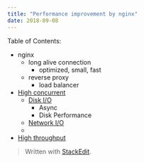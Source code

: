 ```yaml
---
title: "Performance improvement by nginx"
date: 2018-09-08
---
```


Table of Contents:
* nginx 
  * long alive connection
    * optimized, small, fast
  * reverse proxy
    * load balancer 
* [High concurrent]()
    * [Disk I/O](#config-schema)
      * Async
      * Disk Performance  
    * [Network I/O](#loading-configuration)
     * 
* [High throughput]()



> Written with [StackEdit](https://stackedit.io/).
<!--stackedit_data:
eyJoaXN0b3J5IjpbMTU4NzU2MzMxLDcyNDY1MTM3MywtMTk3MD
c0MjI4MF19
-->